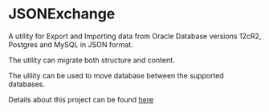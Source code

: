 # JSONExchange
A utility for Export and Importing data from Oracle Database versions 12cR2, Postgres and MySQL in JSON format.

The utility can migrate both structure and content.

The ulility can be used to move database between the supported databases.

Details about this project can be found [here](http://markddrake.github.io/JSONExchange/docs)
